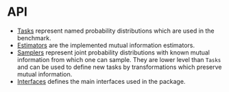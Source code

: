 # API

- [Tasks](tasks.md) represent named probability distributions which are used in the benchmark.
- [Estimators](estimators.md) are the implemented mutual information estimators.
- [Samplers](samplers.md) represent joint probability distributions with known mutual information from which one can sample. They are lower level than `Tasks` and can be used to define new tasks by transformations which preserve mutual information.
- [Interfaces](interfaces.md) defines the main interfaces used in the package.
